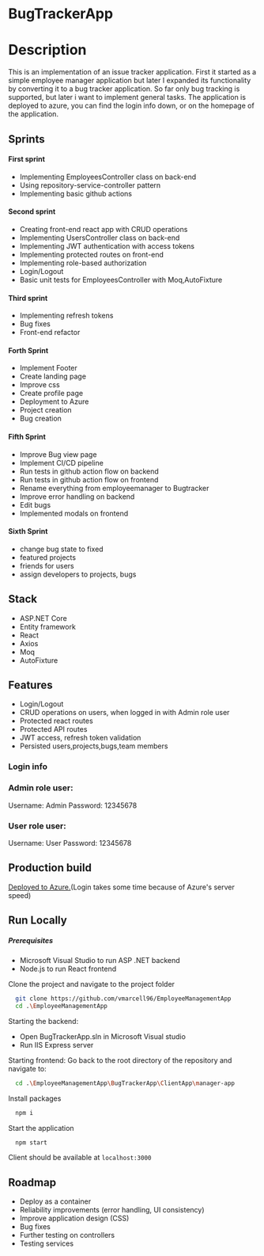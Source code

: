 # BugTrackerApp

# Description

This is an implementation of an issue tracker application. First it started as a simple employee manager application but later I expanded its functionality by converting it to a bug tracker application. So far only bug tracking is supported, but later i want to implement general tasks. The application is deployed to azure, you can find the login info down, or on the homepage of the application.


## Sprints

#### First sprint

- Implementing EmployeesController class on back-end
- Using repository-service-controller pattern
- Implementing basic github actions

#### Second sprint

- Creating front-end react app with CRUD operations
- Implementing UsersController class on back-end
- Implementing JWT authentication with access tokens
- Implementing protected routes on front-end
- Implementing role-based authorization
- Login/Logout
- Basic unit tests for EmployeesController with Moq,AutoFixture

#### Third sprint

- Implementing refresh tokens
- Bug fixes
- Front-end refactor

#### Forth Sprint

- Implement Footer
- Create landing page
- Improve css
- Create profile page
- Deployment to Azure
- Project creation
- Bug creation

#### Fifth Sprint

- Improve Bug view page
- Implement CI/CD pipeline
- Run tests in github action flow on backend
- Run tests in github action flow on frontend
- Rename everything from employeemanager to Bugtracker
- Improve error handling on backend
- Edit bugs
- Implemented modals on frontend

#### Sixth Sprint

- change bug state to fixed
- featured projects
- friends for users
- assign developers to projects, bugs

## Stack
- ASP.NET Core
- Entity framework
- React
- Axios
- Moq
- AutoFixture

## Features
- Login/Logout
- CRUD operations on users, when logged in with Admin role user
- Protected react routes
- Protected API routes
- JWT access, refresh token validation
- Persisted users,projects,bugs,team members

### Login info

### Admin role user:
Username: Admin
Password: 12345678

### User role user:
Username: User
Password: 12345678

## Production build

[Deployed to Azure.](https://wonderful-water-041ca0803.2.azurestaticapps.net)(Login takes some time because of Azure's server speed)

## Run Locally
##### Prerequisites

- Microsoft Visual Studio to run ASP .NET backend
- Node.js to run React frontend

Clone the project and navigate to the project folder

```bash
  git clone https://github.com/vmarcell96/EmployeeManagementApp
  cd .\EmployeeManagementApp
```

Starting the backend:

- Open BugTrackerApp.sln in Microsoft Visual studio
- Run IIS Express server


Starting frontend:
Go back to the root directory of the repository and navigate to:

```bash
  cd .\EmployeeManagementApp\BugTrackerApp\ClientApp\manager-app
```

Install packages

```bash
  npm i
```

Start the application 

```bash
  npm start
```
Client should be available at `localhost:3000`



## Roadmap

- Deploy as a container
- Reliability improvements (error handling, UI consistency)
- Improve application design (CSS)
- Bug fixes
- Further testing on controllers
- Testing services

